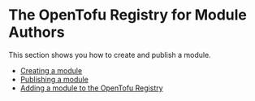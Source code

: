 # The OpenTofu Registry for Module Authors

This section shows you how to create and publish a module.

- [Creating a module](modules/creating)
- [Publishing a module](modules/publishing)
- [Adding a module to the OpenTofu Registry](modules/adding)
